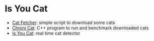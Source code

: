 # Is You Cat

* [Cat Fetcher](cat-fetcher/README.md): simple script to download some cats
* [Chroni Cat](chroni-cat/README.md): C++ program to run and benchmark downloaded cats
* [Is You Cat](is-you-cat/README.md): real time cat detector
